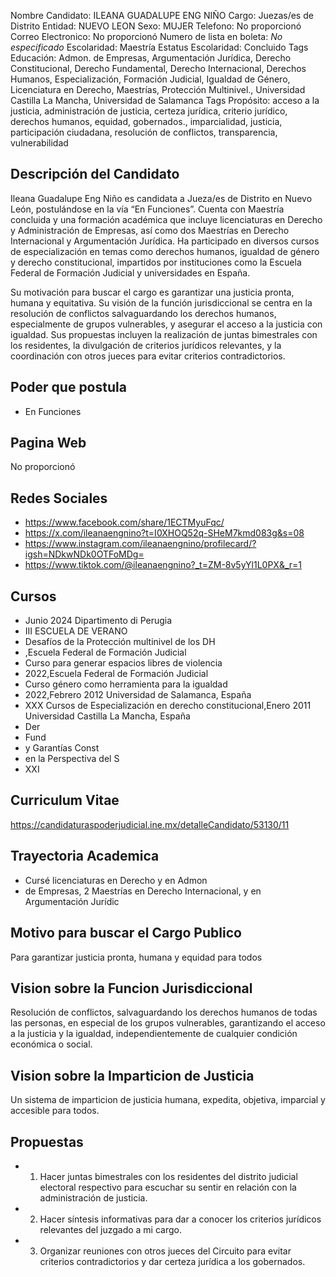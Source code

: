 Nombre Candidato: ILEANA GUADALUPE ENG NIÑO
Cargo: Juezas/es de Distrito
Entidad: NUEVO LEON
Sexo: MUJER
Telefono: No proporcionó
Correo Electronico: No proporcionó
Numero de lista en boleta: *No especificado*
Escolaridad: Maestría
Estatus Escolaridad: Concluido
Tags Educación: Admon. de Empresas, Argumentación Jurídica, Derecho Constitucional, Derecho Fundamental, Derecho Internacional, Derechos Humanos, Especialización, Formación Judicial, Igualdad de Género, Licenciatura en Derecho, Maestrías, Protección Multinivel., Universidad Castilla La Mancha, Universidad de Salamanca
Tags Propósito: acceso a la justicia, administración de justicia, certeza jurídica, criterio jurídico, derechos humanos, equidad, gobernados., imparcialidad, justicia, participación ciudadana, resolución de conflictos, transparencia, vulnerabilidad


## Descripción del Candidato 

Ileana Guadalupe Eng Niño es candidata a Jueza/es de Distrito en Nuevo León, postulándose en la vía “En Funciones”. Cuenta con Maestría concluida y una formación académica que incluye licenciaturas en Derecho y Administración de Empresas, así como dos Maestrías en Derecho Internacional y Argumentación Jurídica. Ha participado en diversos cursos de especialización en temas como derechos humanos, igualdad de género y derecho constitucional, impartidos por instituciones como la Escuela Federal de Formación Judicial y universidades en España.

Su motivación para buscar el cargo es garantizar una justicia pronta, humana y equitativa. Su visión de la función jurisdiccional se centra en la resolución de conflictos salvaguardando los derechos humanos, especialmente de grupos vulnerables, y asegurar el acceso a la justicia con igualdad. Sus propuestas incluyen la realización de juntas bimestrales con los residentes, la divulgación de criterios jurídicos relevantes, y la coordinación con otros jueces para evitar criterios contradictorios.


## Poder que postula

- En Funciones


## Pagina Web

No proporcionó


## Redes Sociales

- https://www.facebook.com/share/1ECTMyuFqc/
- https://x.com/ileanaengnino?t=I0XHOQ52q-SHeM7kmd083g&s=08
- https://www.instagram.com/ileanaengnino/profilecard/?igsh=NDkwNDk0OTFoMDg=
- https://www.tiktok.com/@ileanaengnino?_t=ZM-8v5yYl1L0PX&_r=1


## Cursos

- Junio 2024 Dipartimento di Perugia
- III ESCUELA DE VERANO
- Desafíos de la Protección multinivel de los DH
- ,Escuela Federal de Formación Judicial
- Curso para generar espacios libres de violencia
- 2022,Escuela Federal de Formación Judicial
- Curso género como herramienta para la igualdad
- 2022,Febrero 2012 Universidad de Salamanca, España
- XXX Cursos de Especialización en derecho constitucional,Enero 2011 Universidad Castilla La Mancha, España
- Der
- Fund
- y Garantías Const
- en la Perspectiva del S
- XXI


## Curriculum Vitae

https://candidaturaspoderjudicial.ine.mx/detalleCandidato/53130/11


## Trayectoria Academica

- Cursé licenciaturas en Derecho y en Admon
- de Empresas, 2 Maestrías en Derecho Internacional, y en Argumentación Jurídic


## Motivo para buscar el Cargo Publico

Para garantizar justicia pronta, humana y equidad para todos


## Vision sobre la Funcion Jurisdiccional

Resolución de conflictos, salvaguardando los derechos humanos de todas las personas, en especial de los grupos vulnerables, garantizando el acceso a la justicia y la igualdad, independientemente de cualquier condición económica o social.


## Vision sobre la Imparticion de Justicia

Un sistema de imparticion de justicia humana, expedita, objetiva, imparcial y accesible para todos.


## Propuestas

- 1. Hacer juntas bimestrales con los residentes del distrito judicial electoral respectivo para escuchar su sentir en relación con la administración de justicia.
- 2. Hacer síntesis informativas para dar a conocer los criterios jurídicos relevantes del juzgado a mi cargo.
- 3. Organizar reuniones con otros jueces del Circuito para evitar criterios contradictorios y dar certeza jurídica a los gobernados.

